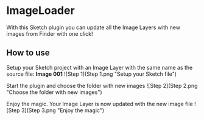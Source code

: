 # ImageLoader

With this Sketch plugin you can update all the Image Layers with new images from Finder with one click!

## How to use

Setup your Sketch project with an Image Layer with the same name as the source file: **Image 001**
![Step 1](Step 1.png "Setup your Sketch file")

Start the plugin and choose the folder with new images
![Step 2](Step 2.png "Choose the folder with new images")

Enjoy the magic. Your Image Layer is now updated with the new image file
![Step 3](Step 3.png "Enjoy the magic")
